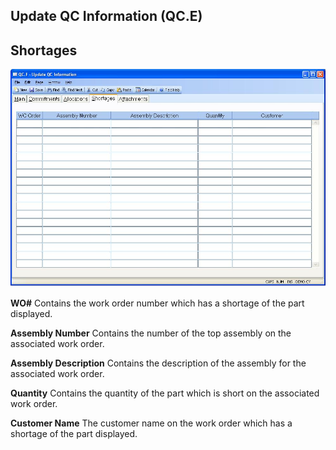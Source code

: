 ##  Update QC Information (QC.E)

<PageHeader />

##  Shortages

![](./QC-E-4.jpg)

**WO#** Contains the work order number which has a shortage of the part
displayed.  
  
**Assembly Number** Contains the number of the top assembly on the associated
work order.  
  
**Assembly Description** Contains the description of the assembly for the
associated work order.  
  
**Quantity** Contains the quantity of the part which is short on the
associated work order.  
  
**Customer Name** The customer name on the work order which has a shortage of
the part displayed.  
  
  
<badge text= "Version 8.10.57" vertical="middle" />

<PageFooter />